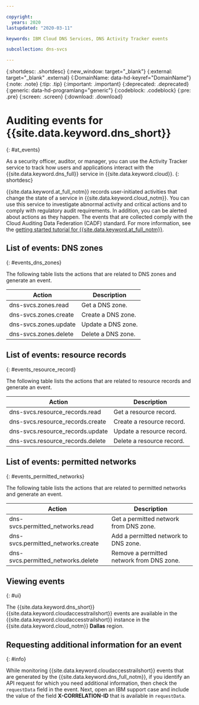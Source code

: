```yaml
---

copyright:
  years: 2020
lastupdated: "2020-03-11"

keywords: IBM Cloud DNS Services, DNS Activity Tracker events

subcollection: dns-svcs

---
```


{:shortdesc: .shortdesc}
{:new_window: target="_blank"}
{:external: target="_blank" .external}
{:DomainName: data-hd-keyref="DomainName"}
{:note: .note}
{:tip: .tip}
{:important: .important}
{:deprecated: .deprecated}
{:generic: data-hd-programlang="generic"}
{:codeblock: .codeblock}
{:pre: .pre}
{:screen: .screen}
{:download: .download}


# Auditing events for {{site.data.keyword.dns_short}}
{: #at_events}

As a security officer, auditor, or manager, you can use the Activity Tracker service to track how users and applications interact with the {{site.data.keyword.dns_full}} service in {{site.data.keyword.cloud}}.
{: shortdesc}

{{site.data.keyword.at_full_notm}} records user-initiated activities that change the state of a service in {{site.data.keyword.cloud_notm}}. You can use this service to investigate abnormal activity and critical actions and to comply with regulatory audit requirements. In addition, you can be alerted about actions as they happen. The events that are collected comply with the Cloud Auditing Data Federation (CADF) standard. For more information, see the [getting started tutorial for {{site.data.keyword.at_full_notm}}](/docs/Activity-Tracker-with-LogDNA?topic=logdnaat-getting-started#getting-started).


## List of events: DNS zones
{: #events_dns_zones}

The following table lists the actions that are related to DNS zones and generate an event.

|Action|Description|
|---|---|  
|dns-svcs.zones.read  |Get a DNS zone.   |
|dns-svcs.zones.create|Create a DNS zone.|
|dns-svcs.zones.update|Update a DNS zone.|
|dns-svcs.zones.delete|Delete a DNS zone.|

## List of events: resource records
{: #events_resource_record}

The following table lists the actions that are related to resource records and generate an event.

|Action|Description|
|---|---|  
|dns-svcs.resource_records.read  |Get a resource record.   |
|dns-svcs.resource_records.create|Create a resource record.|
|dns-svcs.resource_records.update|Update a resource record.|
|dns-svcs.resource_records.delete|Delete a resource record.|

## List of events: permitted networks
{: #events_permitted_networks}

The following table lists the actions that are related to permitted networks and generate an event.

|Action|Description|
|---|---|  
|dns-svcs.permitted_networks.read  |Get a permitted network from DNS zone.|
|dns-svcs.permitted_networks.create|Add a permitted network to DNS zone.|
|dns-svcs.permitted_networks.delete|Remove a permitted network from DNS zone.|

## Viewing events
{: #ui}

The {{site.data.keyword.dns_short}} {{site.data.keyword.cloudaccesstrailshort}} events are available in the {{site.data.keyword.cloudaccesstrailshort}} instance in the {{site.data.keyword.cloud_notm}} **Dallas** region.

## Requesting additional information for an event
{: #info}

While monitoring {{site.data.keyword.cloudaccesstrailshort}} events that are generated by the {{site.data.keyword.dns_full_notm}}, if you identify an API request for which you need additional information, then check the `requestData` field in the event. Next, open an IBM support case and include the value of the field **X-CORRELATION-ID** that is available in `requestData`.
